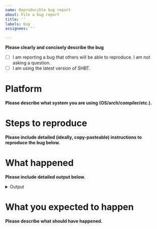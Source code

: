 ```yaml
---
name: Reproducible bug report
about: File a bug report
title: ''
labels: bug
assignees: ''

---
```


**Please clearly and concisely describe the bug**

* [ ] I am reporting a bug that others will be able to reproduce. I am not asking a question.
* [ ] I am using the latest version of SHBT.

# Platform

**Please describe what system you are using (OS/arch/compiler/etc.).**

# Steps to reproduce

**Please include detailed (ideally, copy-pasteable) instructions to reproduce the bug below.**

# What happened

**Please include detailed output below.**

<details>
  <summary>Output</summary>

  <pre>

**Replace this with output.**

  </pre>
</details>

# What you expected to happen

**Please describe what should have happened.**
